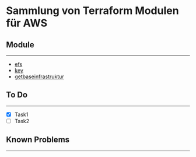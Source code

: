 # Sammlung von Terraform Modulen für AWS

## Module

---

- [efs](https://github.com/mmalzahn/tf_modules_aws/tree/master/efs)
- [key](https://github.com/mmalzahn/tf_modules_aws/tree/master/key)
- [getbaseinfrastruktur](https://github.com/mmalzahn/tf_modules_aws/tree/master/getbaseinfrastruktur)

## To Do

---

- [x] Task1
- [ ] Task2

## Known Problems

---
